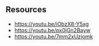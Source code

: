 ## Resources

- https://youtu.be/iObzX8-Y5xg
- https://youtu.be/px0jGn2Bayw
- https://youtu.be/7mm2xUzjomk
